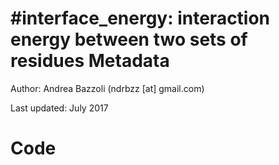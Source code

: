 #interface_energy: interaction energy between two sets of residues 
Metadata
========

Author: Andrea Bazzoli (ndrbzz [at] gmail.com)

Last updated: July 2017

Code
====